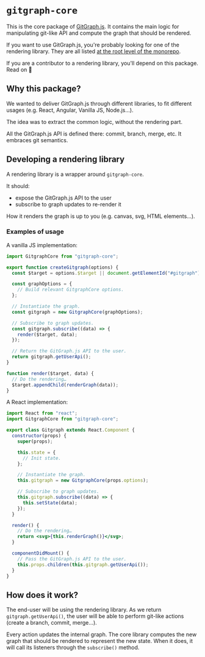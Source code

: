 # `gitgraph-core`

This is the core package of [GitGraph.js][gitgraph-repo]. It contains the main logic for manipulating git-like API and compute the graph that should be rendered.

If you want to use GitGraph.js, you're probably looking for one of the rendering library. They are all listed [at the root level of the monorepo][gitgraph-repo].

If you are a contributor to a rendering library, you'll depend on this package. Read on 🤠

## Why this package?

We wanted to deliver GitGraph.js through different libraries, to fit different usages (e.g. React, Angular, Vanilla JS, Node.js…).

The idea was to extract the common logic, without the rendering part.

All the GitGraph.js API is defined there: commit, branch, merge, etc. It embraces git semantics.

## Developing a rendering library

A rendering library is a wrapper around `gitgraph-core`.

It should:

- expose the GitGraph.js API to the user
- subscribe to graph updates to re-render it

How it renders the graph is up to you (e.g. canvas, svg, HTML elements…).

### Examples of usage

A vanilla JS implementation:

```js
import GitgraphCore from "gitgraph-core";

export function createGitgraph(options) {
  const $target = options.$target || document.getElementId("#gitgraph");

  const graphOptions = {
    // Build relevant GitgraphCore options.
  };

  // Instantiate the graph.
  const gitgraph = new GitgraphCore(graphOptions);

  // Subscribe to graph updates.
  const gitgraph.subscribe((data) => {
    render($target, data);
  });

  // Return the GitGraph.js API to the user.
  return gitgraph.getUserApi();
}

function render($target, data) {
  // Do the rendering…
  $target.appendChild(renderGraph(data));
}
```

A React implementation:

```jsx
import React from "react";
import GitgraphCore from "gitgraph-core";

export class Gitgraph extends React.Component {
  constructor(props) {
    super(props);

    this.state = {
      // Init state.
    };

    // Instantiate the graph.
    this.gitgraph = new GitgraphCore(props.options);

    // Subscribe to graph updates.
    this.gitgraph.subscribe((data) => {
      this.setState(data);
    });
  }

  render() {
    // Do the rendering…
    return <svg>{this.renderGraph()}</svg>;
  }

  componentDidMount() {
    // Pass the GitGraph.js API to the user.
    this.props.children(this.gitgraph.getUserApi());
  }
}
```

## How does it work?

The end-user will be using the rendering library. As we return `gitgraph.getUserApi()`, the user will be able to perform git-like actions (create a branch, commit, merge…).

Every action updates the internal graph. The core library computes the new graph that should be rendered to represent the new state. When it does, it will call its listeners through the `subscribe()` method.

[gitgraph-repo]: https://github.com/nicoespeon/gitgraph.js/
